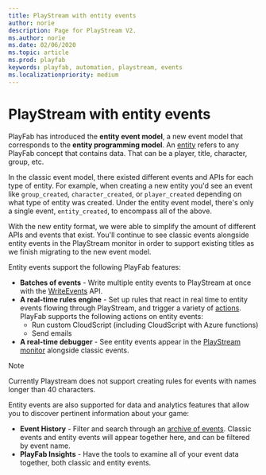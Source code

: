```yaml
---
title: PlayStream with entity events
author: norie
description: Page for PlayStream V2.
ms.author: norie
ms.date: 02/06/2020
ms.topic: article
ms.prod: playfab
keywords: playfab, automation, playstream, events
ms.localizationpriority: medium
---
```


# PlayStream with entity events

PlayFab has introduced the **entity event model**, a new event model that corresponds to the **entity programming model**. An [entity](../../data/entities/index.md) refers to any PlayFab concept that contains data. That can be a player, title, character, group, etc. 

In the classic event model, there existed different events and APIs for each type of entity. For example, when creating a new entity you'd see an event like `group_created`, `character_created`, or `player_created` depending on what type of entity was created. Under the entity event model, there's only a single event, `entity_created`, to encompass all of the above.    

 With the new entity format, we were able to simplify the amount of different APIs and events that exist. You'll continue to see classic events alongside entity events in the PlayStream monitor in order to support existing titles as we finish migrating to the new event model.    

Entity events support the following PlayFab features:

* **Batches of events** - Write multiple entity events to PlayStream at once with the [WriteEvents](https://docs.microsoft.com/rest/api/playfab/events/playstream-events/writeevents) API.
* **A real-time rules engine** - Set up rules that react in real time to entity events flowing through PlayStream, and trigger a variety of [actions](../actions-rules/index.md). PlayFab supports the following actions on entity events:
  - Run custom CloudScript (including CloudScript with Azure functions)
  - Send emails
* **A real-time debugger** - See entity events appear in the [PlayStream monitor](index.md) alongside classic events. 

> [!NOTE]
> Currently Playstream does not support creating rules for events with names longer than 40 characters.


Entity events are also supported for data and analytics features that allow you to discover pertinent information about your game:
* **Event History** - Filter and search through an [archive of events](../../analytics/metrics/event-history.md). Classic events and entity events will appear together here, and can be filtered by event name. 
* **PlayFab Insights** - Have the tools to examine all of your event data together, both classic and entity events.

